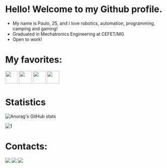 # Hello! Welcome to my Github profile.
* My name is Paulo, 25, and I love robotics, automation, programming, camping and gaming!
* Graduated in Mechatronics Engineering at CEFET/MG
* Open to work! 

# My favorites:
<img src="https://cdn.jsdelivr.net/gh/devicons/devicon/icons/python/python-original.svg" width="40" height="40"/> <img src="https://cdn.jsdelivr.net/gh/devicons/devicon/icons/matlab/matlab-original.svg"  width="40" height="40"/> <img src="https://cdn.jsdelivr.net/gh/devicons/devicon/icons/cplusplus/cplusplus-original.svg" width="40" height="40"/> <img src="https://cdn.jsdelivr.net/gh/devicons/devicon/icons/embeddedc/embeddedc-original.svg" width="40" height="40"/> 

# Statistics
![Anurag's GitHub stats](https://github-readme-stats.vercel.app/api?username=pvgsMechatronics&theme=dracula&show_icons=true&border_radius=10&count_private=true&hide_border=true&include_all_commits=true)

![1](https://github-readme-stats.vercel.app/api/top-langs/?username=pvgsMechatronics&hide=yacc,makefile,cuda&theme=dracula&layout=compact&langs_count=10&border_radius=10&hide_border=true)

# Contacts:

<div>

<a href = "mailto:paulo.vitor.contato@proton.me"><img src="https://img.shields.io/badge/ProtonMail-8B89CC?style=for-the-badge&logo=protonmail&logoColor=white" target="_blank"></a>
<a href="https://wa.me/5537999322273" target="_blank"><img src="https://img.shields.io/badge/WhatsApp-25D366?style=for-the-badge&logo=whatsapp&logoColor=white" target="_blank"></a> 
<a href="https://www.linkedin.com/in/pvgsMechatronics" target="_blank"><img src="https://img.shields.io/badge/-LinkedIn-%230077B5?style=for-the-badge&logo=linkedin&logoColor=white" target="_blank"></a>   
</div>



	
          
          
          
          
          
          
          
          

